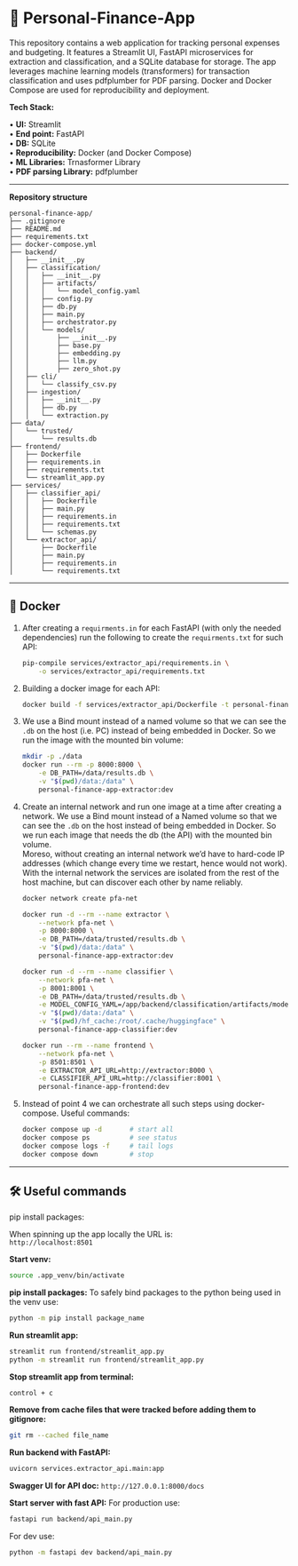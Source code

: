 

# 💸 Personal-Finance-App

This repository contains a web application for tracking personal expenses and budgeting. It features a Streamlit UI, FastAPI microservices for extraction and classification, and a SQLite database for storage. The app leverages machine learning models (transformers) for transaction classification and uses pdfplumber for PDF parsing. Docker and Docker Compose are used for reproducibility and deployment.

**Tech Stack:**

• **UI:** Streamlit  
• **End point:** FastAPI  
• **DB:** SQLite  
• **Reproducibility:** Docker (and Docker Compose)  
• **ML Libraries:** Trnasformer Library  
• **PDF parsing Library:** pdfplumber

---

**Repository structure**

```text
personal-finance-app/
├── .gitignore
├── README.md
├── requirements.txt
├── docker-compose.yml
├── backend/
│   ├── __init__.py
│   ├── classification/
│   │   ├── __init__.py
│   │   ├── artifacts/
│   │   │   └── model_config.yaml
│   │   ├── config.py
│   │   ├── db.py
│   │   ├── main.py
│   │   ├── orchestrator.py
│   │   └── models/
│   │       ├── __init__.py
│   │       ├── base.py
│   │       ├── embedding.py
│   │       ├── llm.py
│   │       ├── zero_shot.py
│   ├── cli/
│   │   └── classify_csv.py
│   ├── ingestion/
│   │   ├── __init__.py
│   │   ├── db.py
│   │   └── extraction.py
├── data/
│   └── trusted/
│       └── results.db
├── frontend/
│   ├── Dockerfile
│   ├── requirements.in
│   ├── requirements.txt
│   └── streamlit_app.py
├── services/
│   ├── classifier_api/
│   │   ├── Dockerfile
│   │   ├── main.py
│   │   ├── requirements.in
│   │   ├── requirements.txt
│   │   └── schemas.py
│   └── extractor_api/
│       ├── Dockerfile
│       ├── main.py
│       ├── requirements.in
│       └── requirements.txt
```



---

## 🐳 Docker


1. After creating a `requirments.in` for each FastAPI (with only the needed dependencies) run the following to create the `requirments.txt` for such API:
    
    ```sh
    pip-compile services/extractor_api/requirements.in \
        -o services/extractor_api/requirements.txt
    ```


2. Building a docker image for each API:

    ```sh
    docker build -f services/extractor_api/Dockerfile -t personal-finance-app-extractor:dev .
    ```


3. We use a Bind mount instead of a named volume so that we can see the `.db` on the host (i.e. PC) instead of being embedded in Docker. So we run the image with the mounted bin volume:

    ```sh
    mkdir -p ./data
    docker run --rm -p 8000:8000 \
        -e DB_PATH=/data/results.db \
        -v "$(pwd)/data:/data" \
        personal-finance-app-extractor:dev
    ```



4. Create an internal network and run one image at a time after creating a network. We use a Bind mount instead of a Named volume so that we can see the `.db` on the host instead of being embedded in Docker. So we run each image that needs the db (the API) with the mounted bin volume. <br>Moreso, without creating an internal network we’d have to hard-code IP addresses (which change every time we restart, hence would not work). With the internal network the services are isolated from the rest of the host machine, but can discover each other by name reliably.

    ```sh
    docker network create pfa-net

    docker run -d --rm --name extractor \
        --network pfa-net \
        -p 8000:8000 \
        -e DB_PATH=/data/trusted/results.db \
        -v "$(pwd)/data:/data" \
        personal-finance-app-extractor:dev

    docker run -d --rm --name classifier \
        --network pfa-net \
        -p 8001:8001 \
        -e DB_PATH=/data/trusted/results.db \
        -e MODEL_CONFIG_YAML=/app/backend/classification/artifacts/model_config.yaml \
        -v "$(pwd)/data:/data" \
        -v "$(pwd)/hf_cache:/root/.cache/huggingface" \
        personal-finance-app-classifier:dev

    docker run --rm --name frontend \
        --network pfa-net \
        -p 8501:8501 \
        -e EXTRACTOR_API_URL=http://extractor:8000 \
        -e CLASSIFIER_API_URL=http://classifier:8001 \
        personal-finance-app-frontend:dev
    ```

5. Instead of point 4 we can orchestrate all such steps using docker-compose. Useful commands:

    ```sh
    docker compose up -d       # start all
    docker compose ps          # see status
    docker compose logs -f     # tail logs
    docker compose down        # stop
    ```


---

## 🛠️ Useful commands

pip install packages:

When spinning up the app locally the URL is:  
`http://localhost:8501`

**Start venv:**
```sh
source .app_venv/bin/activate
```

**pip install packages:**
To safely bind packages to the python being used in the venv use:
```sh
python -m pip install package_name
```

**Run streamlit app:**
```sh
streamlit run frontend/streamlit_app.py
python -m streamlit run frontend/streamlit_app.py
```

**Stop streamlit app from terminal:**
```
control + c
```

**Remove from cache files that were tracked before adding them to gitignore:**
```sh
git rm --cached file_name
```

**Run backend with FastAPI:**
```sh
uvicorn services.extractor_api.main:app
```

**Swagger UI for API doc:**
`http://127.0.0.1:8000/docs`

**Start server with fast API:**
For production use:
```sh
fastapi run backend/api_main.py
```
For dev use:
```sh
python -m fastapi dev backend/api_main.py
```
